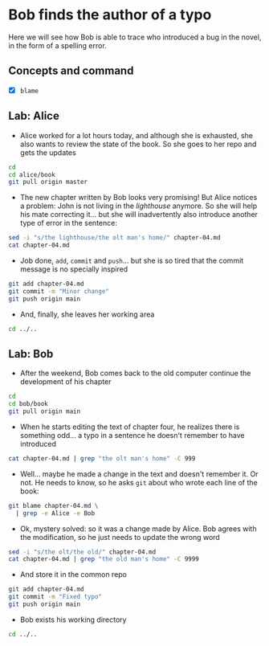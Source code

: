 # Bob finds the author of a typo

Here we will see how Bob is able to trace who introduced a bug in the novel, in the
form of a spelling error.

## Concepts and command

- [x] `blame`

## Lab: Alice

* Alice worked for a lot hours today, and although she is exhausted, she also wants to
review the state of the book. So she goes to her repo and gets the updates

```bash
cd
cd alice/book
git pull origin master
```

* The new chapter written by Bob looks very promising! But Alice notices a problem: John is not
living in the *lighthouse* anymore. So she will help his mate correcting it... but she will
inadvertently also introduce another type of error in the sentence:

```bash
sed -i "s/the lighthouse/the olt man's home/" chapter-04.md
cat chapter-04.md
```

* Job done, `add`, `commit` and `push`... but she is so tired that the commit message
is no specially inspired

```bash
git add chapter-04.md
git commit -m "Minor change"
git push origin main
```

* And, finally, she leaves her working area

```bash
cd ../..
```

## Lab: Bob

* After the weekend, Bob comes back to the old computer continue the development of his
chapter

```bash
cd
cd bob/book
git pull origin main
```

* When he starts editing the text of chapter four, he realizes there is something odd...
a typo in a sentence he doesn't remember to have introduced

```bash
cat chapter-04.md | grep "the olt man's home" -C 999
```

* Well... maybe he made a change in the text and doesn't remember it. Or not. He
needs to know, so he asks `git` about who wrote each line of the book:

```bash
git blame chapter-04.md \
  | grep -e Alice -e Bob
```

* Ok, mystery solved: so it was a change made by Alice. Bob agrees with the
modification, so he just needs to update the wrong word

```bash
sed -i "s/the olt/the old/" chapter-04.md
cat chapter-04.md | grep "the old man's home" -C 9999
```

* And store it in the common repo

```bash
git add chapter-04.md
git commit -m "Fixed typo"
git push origin main
```

* Bob exists his working directory

```bash
cd ../..
```